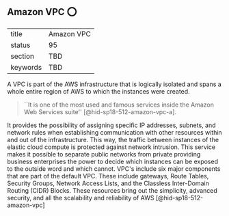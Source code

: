 ## Amazon VPC :o:


|          |            |
| -------- | ---------- |
| title    | Amazon VPC |
| status   | 95         |
| section  | TBD        |
| keywords | TBD        |




A VPC is part of the AWS infrastructure that is logically isolated and
spans a whole entire region of AWS to which the instances were created.


> ``It is one of the most used and famous services inside the Amazon Web
> Services suite'' [@hid-sp18-512-amazon-vpc-a].

It provides the
possibility of assigning specific IP addresses, subnets, and network
rules when establishing communication with other resources within and
out of the infrastructure. This way, the traffic between instances of
the elastic cloud compute is protected against network intrusion. This
service makes it possible to separate public networks from private
providing business enterprises the power to decide which instances can
be exposed to the outside word and which cannot. VPC's include six major
components that are part of the default VPC. These include gateways,
Route Tables, Security Groups, Network Access Lists, and the Classless
Inter-Domain Routing (CIDR) Blocks. These resources bring out the
simplicity, advanced security, and all the scalability and reliability
of AWS [@hid-sp18-512-amazon-vpc]
